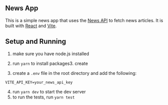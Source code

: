 ## News App

This is a simple news app that uses the [News API](https://newsapi.org/) to fetch news articles. It is built with [React](https://reactjs.org/) and [Vite](https://vitejs.dev/).

##  Setup and Running

1. make sure you have node.js installed
2. run `yarn` to install packages3. create 

3. create a `.env` file in the root directory and add the following:

```
VITE_API_KEY=your_news_api_key
```

4. run `yarn dev` to start the dev server
5. to run the tests, run `yarn test`